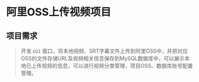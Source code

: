 # 阿里OSS上传视频项目

## 项目需求

> 开发 `GUI` 窗口，将本地视频、SRT字幕文件上传到阿里OSS中，并把对应OSS的文件存储URL及视频相关信息保存到MySQL数据库中，可以展示本地已上传视频的信息，可以进行视频分类管理，项目OSS、数据库账号配置管理。

<br/>